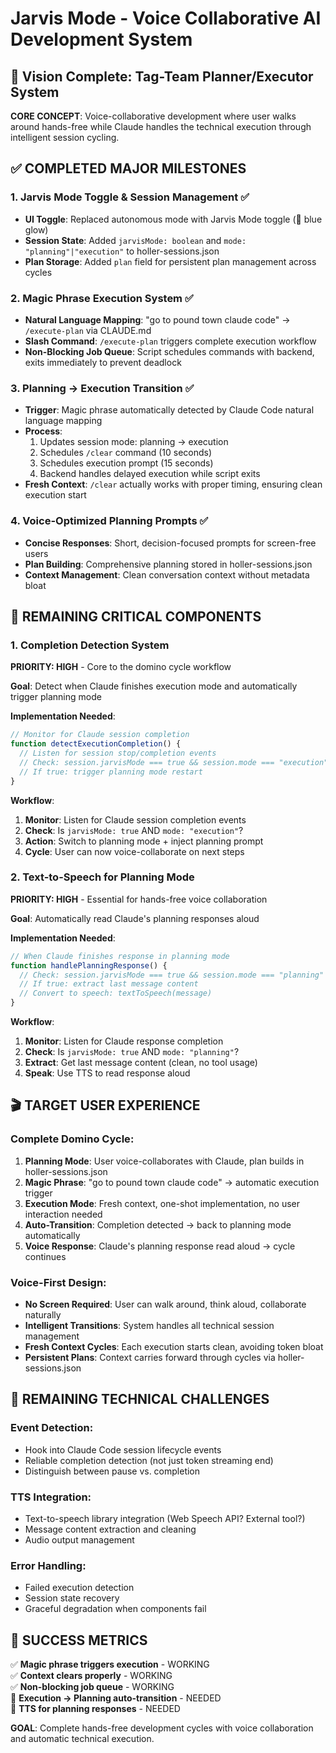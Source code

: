 # Jarvis Mode - Voice Collaborative AI Development System

## 🎯 Vision Complete: Tag-Team Planner/Executor System

**CORE CONCEPT**: Voice-collaborative development where user walks around hands-free while Claude handles the technical execution through intelligent session cycling.

## ✅ COMPLETED MAJOR MILESTONES

### 1. **Jarvis Mode Toggle & Session Management** ✅
- **UI Toggle**: Replaced autonomous mode with Jarvis Mode toggle (🤖 blue glow)
- **Session State**: Added `jarvisMode: boolean` and `mode: "planning"|"execution"` to holler-sessions.json
- **Plan Storage**: Added `plan` field for persistent plan management across cycles

### 2. **Magic Phrase Execution System** ✅
- **Natural Language Mapping**: "go to pound town claude code" → `/execute-plan` via CLAUDE.md
- **Slash Command**: `/execute-plan` triggers complete execution workflow
- **Non-Blocking Job Queue**: Script schedules commands with backend, exits immediately to prevent deadlock

### 3. **Planning → Execution Transition** ✅
- **Trigger**: Magic phrase automatically detected by Claude Code natural language mapping
- **Process**: 
  1. Updates session mode: planning → execution
  2. Schedules `/clear` command (10 seconds)
  3. Schedules execution prompt (15 seconds)  
  4. Backend handles delayed execution while script exits
- **Fresh Context**: `/clear` actually works with proper timing, ensuring clean execution start

### 4. **Voice-Optimized Planning Prompts** ✅
- **Concise Responses**: Short, decision-focused prompts for screen-free users
- **Plan Building**: Comprehensive planning stored in holler-sessions.json
- **Context Management**: Clean conversation context without metadata bloat

## 🚧 REMAINING CRITICAL COMPONENTS

### 1. **Completion Detection System** 
**PRIORITY: HIGH** - Core to the domino cycle workflow

**Goal**: Detect when Claude finishes execution mode and automatically trigger planning mode

**Implementation Needed**:
```javascript
// Monitor for Claude session completion
function detectExecutionCompletion() {
  // Listen for session stop/completion events
  // Check: session.jarvisMode === true && session.mode === "execution"
  // If true: trigger planning mode restart
}
```

**Workflow**:
1. **Monitor**: Listen for Claude session completion events
2. **Check**: Is `jarvisMode: true` AND `mode: "execution"`?
3. **Action**: Switch to planning mode + inject planning prompt
4. **Cycle**: User can now voice-collaborate on next steps

### 2. **Text-to-Speech for Planning Mode**
**PRIORITY: HIGH** - Essential for hands-free voice collaboration

**Goal**: Automatically read Claude's planning responses aloud

**Implementation Needed**:
```javascript
// When Claude finishes response in planning mode
function handlePlanningResponse() {
  // Check: session.jarvisMode === true && session.mode === "planning"  
  // If true: extract last message content
  // Convert to speech: textToSpeech(message)
}
```

**Workflow**:
1. **Monitor**: Listen for Claude response completion
2. **Check**: Is `jarvisMode: true` AND `mode: "planning"`?
3. **Extract**: Get last message content (clean, no tool usage)
4. **Speak**: Use TTS to read response aloud

## 🎬 TARGET USER EXPERIENCE

### **Complete Domino Cycle**:
1. **Planning Mode**: User voice-collaborates with Claude, plan builds in holler-sessions.json
2. **Magic Phrase**: "go to pound town claude code" → automatic execution trigger
3. **Execution Mode**: Fresh context, one-shot implementation, no user interaction needed
4. **Auto-Transition**: Completion detected → back to planning mode automatically
5. **Voice Response**: Claude's planning response read aloud → cycle continues

### **Voice-First Design**:
- **No Screen Required**: User can walk around, think aloud, collaborate naturally
- **Intelligent Transitions**: System handles all technical session management
- **Fresh Context Cycles**: Each execution starts clean, avoiding token bloat
- **Persistent Plans**: Context carries forward through cycles via holler-sessions.json

## 🔧 REMAINING TECHNICAL CHALLENGES

### **Event Detection**:
- Hook into Claude Code session lifecycle events
- Reliable completion detection (not just token streaming end)
- Distinguish between pause vs. completion

### **TTS Integration**:
- Text-to-speech library integration (Web Speech API? External tool?)
- Message content extraction and cleaning
- Audio output management

### **Error Handling**:
- Failed execution detection
- Session state recovery
- Graceful degradation when components fail

## 🎯 SUCCESS METRICS

✅ **Magic phrase triggers execution** - WORKING  
✅ **Context clears properly** - WORKING  
✅ **Non-blocking job queue** - WORKING  
🚧 **Execution → Planning auto-transition** - NEEDED  
🚧 **TTS for planning responses** - NEEDED  

**GOAL**: Complete hands-free development cycles with voice collaboration and automatic technical execution.